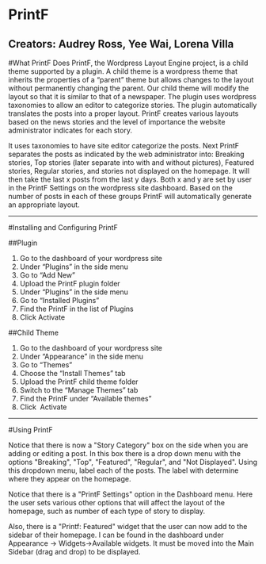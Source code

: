 #	PrintF
Creators: Audrey Ross, Yee Wai, Lorena Villa
------------------------------------------------------------------------
#What PrintF Does
PrintF, the Wordpress Layout Engine project, is a child theme supported by a plugin. A child theme is a wordpress theme that inherits the properties of a “parent” theme but allows changes to the layout without permanently changing the parent. Our child theme will modify the layout so that it is similar to that of a newspaper. The plugin uses wordpress taxonomies to allow an editor to categorize stories. The plugin automatically translates the posts into a proper layout.
PrintF creates various layouts based on the news stories and the level of importance the website administrator indicates for each story.  
  
It uses taxonomies to have site editor categorize the posts. Next PrintF separates the posts as indicated by the web administrator into: Breaking stories, Top stories (later separate into with and without pictures), Featured stories, Regular stories, and stories not displayed on the homepage. It will then take the last x posts from the last y days. Both x and y are set by user in the PrintF Settings on the wordpress site dashboard. Based on the number of posts in each of these groups PrintF will automatically generate an appropriate layout.

------------------------------------------------------------------------
#Installing and Configuring PrintF

##Plugin
1.  Go to the dashboard of your wordpress site
2.  Under “Plugins” in the side menu 
3.  Go to “Add New”
4.  Upload the PrintF plugin folder
5.  Under “Plugins” in the side menu 
6.  Go to “Installed Plugins”
7.  Find the PrintF in the list of Plugins
8.  Click Activate 

##Child Theme
1.  Go to the dashboard of your wordpress site
2.  Under “Appearance” in the side menu 
3.  Go to “Themes”
4.  Choose the “Install Themes” tab
5.  Upload the PrintF child theme folder
6.  Switch to the “Manage Themes” tab
7.  Find the PrintF under “Available themes”
8.  Click  Activate

------------------------------------------------------------------------
#Using PrintF


Notice that there is now a "Story Category" box on the side when you are adding or editing a post. In this box there is a drop down menu with the options "Breaking", "Top", "Featured", "Regular", and "Not Displayed". Using this dropdown menu, label each of the posts. The label with determine where they appear on the homepage.

Notice that there is a "PrintF Settings" option in the Dashboard menu. 
Here the user sets various other options that will affect the layout of the homepage, such as number of each type of story to display.

Also, there is a "Printf: Featured" widget that the user can now add to the sidebar of their homepage. I can be found in the dashboard under Appearance -> Widgets->Available widgets. It must be moved into the Main Sidebar (drag and drop) to be displayed. 

